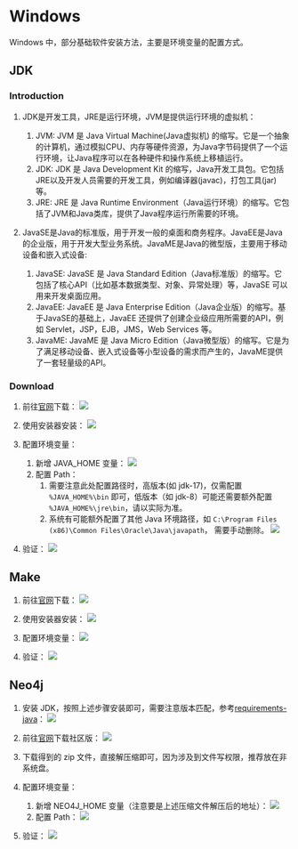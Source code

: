 # Windows

Windows 中，部分基础软件安装方法，主要是环境变量的配置方式。

## JDK

### Introduction

1. JDK是开发工具，JRE是运行环境，JVM是提供运行环境的虚拟机：
    1. JVM: JVM 是 Java Virtual Machine(Java虚拟机) 的缩写。它是一个抽象的计算机，通过模拟CPU、内存等硬件资源，为Java字节码提供了一个运行环境，让Java程序可以在各种硬件和操作系统上移植运行。
    2. JDK: JDK 是 Java Development Kit 的缩写，Java开发工具包。它包括JRE以及开发人员需要的开发工具，例如编译器(javac)，打包工具(jar)等。
    3. JRE: JRE 是 Java Runtime Environment（Java运行环境）的缩写。它包括了JVM和Java类库，提供了Java程序运行所需要的环境。

2. JavaSE是Java的标准版，用于开发一般的桌面和商务程序。JavaEE是Java的企业版，用于开发大型业务系统。JavaME是Java的微型版，主要用于移动设备和嵌入式设备:
    1. JavaSE: JavaSE 是 Java Standard Edition（Java标准版）的缩写。它包括了核心API（比如基本数据类型、对象、异常处理）等，JavaSE 可以用来开发桌面应用。
    2. JavaEE: JavaEE 是 Java Enterprise Edition（Java企业版）的缩写。基于JavaSE的基础上，JavaEE 还提供了创建企业级应用所需要的API，例如 Servlet，JSP，EJB，JMS，Web Services 等。
    3. JavaME: JavaME 是 Java Micro Edition（Java微型版）的缩写。它是为了满足移动设备、嵌入式设备等小型设备的需求而产生的，JavaME提供了一套轻量级的API。

### Download

1. 前往[官网](https://www.oracle.com/cn/java/technologies/downloads/archive/)下载：
    ![](images/2024-01-27-20-02-31.png)

2. 使用安装器安装：
    ![](images/2024-01-27-20-34-09.png)

3. 配置环境变量：
    1. 新增 JAVA_HOME 变量：
    ![](images/2024-01-27-20-36-17.png)
    2. 配置 Path：
       1. 需要注意此处配置路径时，高版本(如 jdk-17)，仅需配置 `%JAVA_HOME%\bin` 即可，低版本（如 jdk-8）可能还需要额外配置 `%JAVA_HOME%\jre\bin`，请以实际为准。
       2. 系统有可能额外配置了其他 Java 环境路径，如 `C:\Program Files (x86)\Common Files\Oracle\Java\javapath`， 需要手动删除。
    ![](images/2024-01-27-20-40-18.png)

4. 验证：
    ![](images/2024-01-27-20-46-56.png)

## Make

1. 前往[官网](https://gnuwin32.sourceforge.net/packages/make.htm)下载：
    ![](images/2024-01-21-22-35-47.png)

2. 使用安装器安装：
    ![](images/2024-01-21-22-38-21.png)

3. 配置环境变量：
    ![](images/2024-01-21-22-45-27.png)

4. 验证：
    ![](images/2024-01-21-22-46-52.png)

## Neo4j

1. 安装 JDK，按照上述步骤安装即可，需要注意版本匹配，参考[requirements-java](https://neo4j.com/docs/operations-manual/5/installation/requirements/#deployment-requirements-java)：
    ![](images/2024-01-27-22-34-59.png)

2. 前往[官网](https://neo4j.com/deployment-center/#gdb-tab)下载社区版：
    ![](images/2024-01-27-21-15-16.png)

3. 下载得到的 zip 文件，直接解压缩即可，因为涉及到文件写权限，推荐放在非系统盘。

4. 配置环境变量：
    1. 新增 NEO4J_HOME 变量（注意要是上述压缩文件解压后的地址）：
    ![](images/2024-01-27-22-31-04.png)
    2. 配置 Path：
    ![](images/2024-01-27-22-21-39.png)

5. 验证：
    ![](images/2024-01-27-22-33-00.png)
